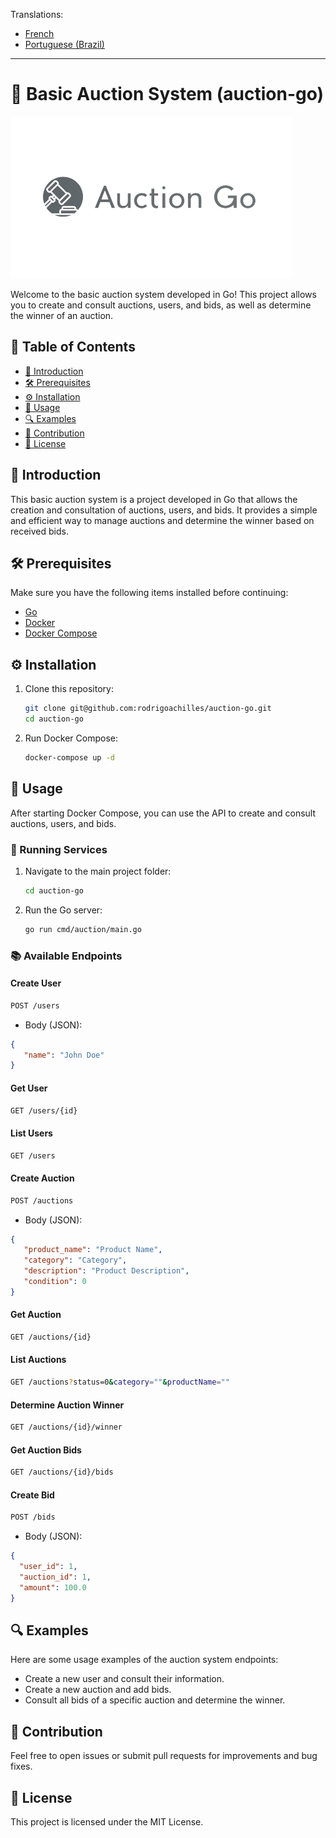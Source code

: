 Translations:

* [French](README_fr.md)
* [Portuguese (Brazil)](README_pt_br.md)

---

# 🔨 Basic Auction System (auction-go)

![Project Logo](assets/auction-logo.png)

Welcome to the basic auction system developed in Go! This project allows you to create and consult auctions, users, and bids, as well as determine the winner of an auction.

## 📑&nbsp;Table of Contents

- [📖 Introduction](#introduction)
- [🛠 Prerequisites](#prerequisites)
- [⚙️ Installation](#installation)
- [🚀 Usage](#usage)
- [🔍 Examples](#examples)
- [🤝 Contribution](#contribution)
- [📜 License](#license)

## 📖&nbsp;Introduction

This basic auction system is a project developed in Go that allows the creation and consultation of auctions, users, and bids. It provides a simple and efficient way to manage auctions and determine the winner based on received bids.

## 🛠&nbsp;Prerequisites

Make sure you have the following items installed before continuing:

- [Go](https://golang.org/doc/install)
- [Docker](https://www.docker.com/get-started)
- [Docker Compose](https://docs.docker.com/compose/install/)

## ⚙️&nbsp;Installation

1. Clone this repository:

    ```sh
    git clone git@github.com:rodrigoachilles/auction-go.git
    cd auction-go
    ```

2. Run Docker Compose:

    ```sh
    docker-compose up -d
    ```

## 🚀&nbsp;Usage

After starting Docker Compose, you can use the API to create and consult auctions, users, and bids.

### 🔧&nbsp;Running Services

1. Navigate to the main project folder:

    ```sh
    cd auction-go
    ```

2. Run the Go server:

    ```sh
    go run cmd/auction/main.go
    ```

### 📚&nbsp;Available Endpoints

#### Create User

```sh
POST /users
```

- Body (JSON):

```json
{
   "name": "John Doe"
}
```

#### Get User

```sh
GET /users/{id}
```

#### List Users

```sh
GET /users
```

#### Create Auction

```sh
POST /auctions
```

- Body (JSON):

```json
{
   "product_name": "Product Name",
   "category": "Category",
   "description": "Product Description",
   "condition": 0
}
```

#### Get Auction

```sh
GET /auctions/{id}
```

#### List Auctions

```sh
GET /auctions?status=0&category=""&productName=""
```

#### Determine Auction Winner

```sh
GET /auctions/{id}/winner
```

#### Get Auction Bids

```sh
GET /auctions/{id}/bids
```

#### Create Bid

```sh
POST /bids
```

- Body (JSON):

```json
{
  "user_id": 1,
  "auction_id": 1,
  "amount": 100.0
}
```

## 🔍&nbsp;Examples

Here are some usage examples of the auction system endpoints:

- Create a new user and consult their information.
- Create a new auction and add bids.
- Consult all bids of a specific auction and determine the winner.

## 🤝&nbsp;Contribution

Feel free to open issues or submit pull requests for improvements and bug fixes.

## 📜&nbsp;License

This project is licensed under the MIT License.
